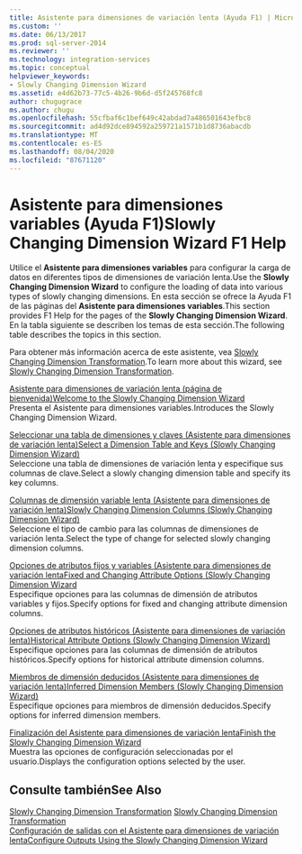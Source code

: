 ```yaml
---
title: Asistente para dimensiones de variación lenta (Ayuda F1) | Microsoft Docs
ms.custom: ''
ms.date: 06/13/2017
ms.prod: sql-server-2014
ms.reviewer: ''
ms.technology: integration-services
ms.topic: conceptual
helpviewer_keywords:
- Slowly Changing Dimension Wizard
ms.assetid: e4d62b73-77c5-4b26-9b6d-d5f245768fc8
author: chugugrace
ms.author: chugu
ms.openlocfilehash: 55cfbaf6c1bef649c42abdad7a486501643efbc8
ms.sourcegitcommit: ad4d92dce894592a259721a1571b1d8736abacdb
ms.translationtype: MT
ms.contentlocale: es-ES
ms.lasthandoff: 08/04/2020
ms.locfileid: "87671120"
---
```

# <a name="slowly-changing-dimension-wizard-f1-help"></a><span data-ttu-id="b50d3-102">Asistente para dimensiones variables (Ayuda F1)</span><span class="sxs-lookup"><span data-stu-id="b50d3-102">Slowly Changing Dimension Wizard F1 Help</span></span>
  <span data-ttu-id="b50d3-103">Utilice el **Asistente para dimensiones variables** para configurar la carga de datos en diferentes tipos de dimensiones de variación lenta.</span><span class="sxs-lookup"><span data-stu-id="b50d3-103">Use the **Slowly Changing Dimension Wizard** to configure the loading of data into various types of slowly changing dimensions.</span></span> <span data-ttu-id="b50d3-104">En esta sección se ofrece la Ayuda F1 de las páginas del **Asistente para dimensiones variables**.</span><span class="sxs-lookup"><span data-stu-id="b50d3-104">This section provides F1 Help for the pages of the **Slowly Changing Dimension Wizard**.</span></span> <span data-ttu-id="b50d3-105">En la tabla siguiente se describen los temas de esta sección.</span><span class="sxs-lookup"><span data-stu-id="b50d3-105">The following table describes the topics in this section.</span></span>  
  
 <span data-ttu-id="b50d3-106">Para obtener más información acerca de este asistente, vea [Slowly Changing Dimension Transformation](slowly-changing-dimension-transformation.md).</span><span class="sxs-lookup"><span data-stu-id="b50d3-106">To learn more about this wizard, see [Slowly Changing Dimension Transformation](slowly-changing-dimension-transformation.md).</span></span>  
  
 [<span data-ttu-id="b50d3-107">Asistente para dimensiones de variación lenta (página de bienvenida)</span><span class="sxs-lookup"><span data-stu-id="b50d3-107">Welcome to the Slowly Changing Dimension Wizard</span></span>](welcome-to-the-slowly-changing-dimension-wizard.md)  
 <span data-ttu-id="b50d3-108">Presenta el Asistente para dimensiones variables.</span><span class="sxs-lookup"><span data-stu-id="b50d3-108">Introduces the Slowly Changing Dimension Wizard.</span></span>  
  
 [<span data-ttu-id="b50d3-109">Seleccionar una tabla de dimensiones y claves &#40;Asistente para dimensiones de variación lenta&#41;</span><span class="sxs-lookup"><span data-stu-id="b50d3-109">Select a Dimension Table and Keys &#40;Slowly Changing Dimension Wizard&#41;</span></span>](select-a-dimension-table-and-keys-slowly-changing-dimension-wizard.md)  
 <span data-ttu-id="b50d3-110">Seleccione una tabla de dimensiones de variación lenta y especifique sus columnas de clave.</span><span class="sxs-lookup"><span data-stu-id="b50d3-110">Select a slowly changing dimension table and specify its key columns.</span></span>  
  
 [<span data-ttu-id="b50d3-111">Columnas de dimensión variable lenta &#40;Asistente para dimensiones de variación lenta&#41;</span><span class="sxs-lookup"><span data-stu-id="b50d3-111">Slowly Changing Dimension Columns &#40;Slowly Changing Dimension Wizard&#41;</span></span>](slowly-changing-dimension-columns-slowly-changing-dimension-wizard.md)  
 <span data-ttu-id="b50d3-112">Seleccione el tipo de cambio para las columnas de dimensiones de variación lenta.</span><span class="sxs-lookup"><span data-stu-id="b50d3-112">Select the type of change for selected slowly changing dimension columns.</span></span>  
  
 [<span data-ttu-id="b50d3-113">Opciones de atributos fijos y variables &#40;Asistente para dimensiones de variación lenta</span><span class="sxs-lookup"><span data-stu-id="b50d3-113">Fixed and Changing Attribute Options &#40;Slowly Changing Dimension Wizard</span></span>](fixed-and-changing-attribute-options-slowly-changing-dimension-wizard.md)  
 <span data-ttu-id="b50d3-114">Especifique opciones para las columnas de dimensión de atributos variables y fijos.</span><span class="sxs-lookup"><span data-stu-id="b50d3-114">Specify options for fixed and changing attribute dimension columns.</span></span>  
  
 [<span data-ttu-id="b50d3-115">Opciones de atributos históricos &#40;Asistente para dimensiones de variación lenta&#41;</span><span class="sxs-lookup"><span data-stu-id="b50d3-115">Historical Attribute Options &#40;Slowly Changing Dimension Wizard&#41;</span></span>](historical-attribute-options-slowly-changing-dimension-wizard.md)  
 <span data-ttu-id="b50d3-116">Especifique opciones para las columnas de dimensión de atributos históricos.</span><span class="sxs-lookup"><span data-stu-id="b50d3-116">Specify options for historical attribute dimension columns.</span></span>  
  
 [<span data-ttu-id="b50d3-117">Miembros de dimensión deducidos &#40;Asistente para dimensiones de variación lenta&#41;</span><span class="sxs-lookup"><span data-stu-id="b50d3-117">Inferred Dimension Members &#40;Slowly Changing Dimension Wizard&#41;</span></span>](inferred-dimension-members-slowly-changing-dimension-wizard.md)  
 <span data-ttu-id="b50d3-118">Especifique opciones para miembros de dimensión deducidos.</span><span class="sxs-lookup"><span data-stu-id="b50d3-118">Specify options for inferred dimension members.</span></span>  
  
 [<span data-ttu-id="b50d3-119">Finalización del Asistente para dimensiones de variación lenta</span><span class="sxs-lookup"><span data-stu-id="b50d3-119">Finish the Slowly Changing Dimension Wizard</span></span>](finish-the-slowly-changing-dimension-wizard.md)  
 <span data-ttu-id="b50d3-120">Muestra las opciones de configuración seleccionadas por el usuario.</span><span class="sxs-lookup"><span data-stu-id="b50d3-120">Displays the configuration options selected by the user.</span></span>  
  
## <a name="see-also"></a><span data-ttu-id="b50d3-121">Consulte también</span><span class="sxs-lookup"><span data-stu-id="b50d3-121">See Also</span></span>  
 <span data-ttu-id="b50d3-122">[Slowly Changing Dimension Transformation](slowly-changing-dimension-transformation.md) </span><span class="sxs-lookup"><span data-stu-id="b50d3-122">[Slowly Changing Dimension Transformation](slowly-changing-dimension-transformation.md) </span></span>  
 [<span data-ttu-id="b50d3-123">Configuración de salidas con el Asistente para dimensiones de variación lenta</span><span class="sxs-lookup"><span data-stu-id="b50d3-123">Configure Outputs Using the Slowly Changing Dimension Wizard</span></span>](configure-outputs-using-the-slowly-changing-dimension-wizard.md)  
  
  
